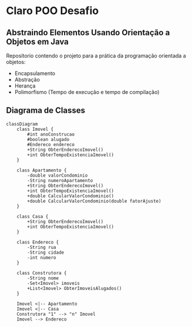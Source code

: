 # Claro POO Desafio

## Abstraindo Elementos Usando Orientação a Objetos em Java

Reposítorio contendo o projeto para a prática da programação orientada a objetos: 
- Encapsulamento
- Abstração
- Herança 
- Polimorfismo (Tempo de execução e tempo de compilação)


## Diagrama de Classes

```mermaid
classDiagram
    class Imovel {
        #int anoConstrucao
        #boolean alugado
        #Endereco endereco
        +String ObterEnderecoImovel()
        +int ObterTempoExistenciaImovel()
    }

    class Apartamento {
        -double valorCondominio
        -String numeroApartamento
        +String ObterEnderecoImovel()
        +int ObterTempoExistenciaImovel()
        +double CalcularValorCondominio()
        +double CalcularValorCondominio(double fatorAjuste)
    }

    class Casa {
        +String ObterEnderecoImovel()
        +int ObterTempoExistenciaImovel()
    }

    class Endereco {
        -String rua
        -String cidade
        -int numero
    }

    class Construtora {
        -String nome
        -Set<Imovel> imoveis
        +List<Imovel> ObterImoveisAlugados()
    }

    Imovel <|-- Apartamento
    Imovel <|-- Casa
    Construtora "1" --> "n" Imovel
    Imovel --> Endereco 
```
